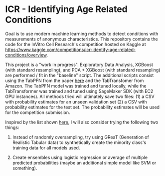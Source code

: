 # ICR - Identifying Age Related Conditions

Goal is to use modern machine learning methods to detect conditions with measurements of anonymous characteristics. This repository contains the code for the InVitro Cell Research's competition hosted on Kaggle at https://www.kaggle.com/competitions/icr-identify-age-related-conditions/overview.

This project is a "work in progress". Exploratory Data Analysis, XGBoost (with standard resampling), and PCA + XGBoost (with standard resampling) are performed / fit in the "baseline" script. The additional scripts consist using the TabPFN from the paper [here](https://arxiv.org/pdf/2207.01848.pdf) and the TabTransfomer from Amazon. The TabPFN model was trained and tuned locally, while the TabTransformer was trained and tuned using SageMaker SDK (with EC2 GPU instances). All methods tried will ultimately save two files: (1) a CSV with probability estimates for an unseen validation set (2) a CSV with probability estimates for the test set. The probability estimates will be used for the competition submission.

Inspired by the list shown [here](https://sebastianraschka.com/blog/2022/deep-learning-for-tabular-data.html), I will also consider trying the following two things:

1. Instead of randomly oversampling, try using GReaT (Generation of Realistic Tabular data) to synthetically create the minority class's training data for all models used.

2. Create ensembles using logistic regression or average of multiple predicted probabilities (maybe an additional simple model like SVM or something).